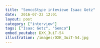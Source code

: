 ```yaml
---
title: "SemcoStype inteviewe Isaac Getz"
date:  2016-07-22 12:01
layout: post
category: ["interview"]
tags: ["Isaac Getz", "Semco"]
embed_youtube: DXK_3uiT-54
illustration: /images/DXK_3uiT-54.jpg
---
```

